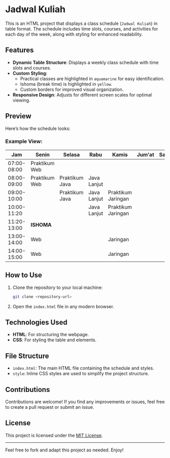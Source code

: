 # Jadwal Kuliah

This is an HTML project that displays a class schedule (`Jadwal Kuliah`) in table format. The schedule includes time slots, courses, and activities for each day of the week, along with styling for enhanced readability. 

## Features

- **Dynamic Table Structure**: Displays a weekly class schedule with time slots and courses.
- **Custom Styling**:
  - Practical classes are highlighted in `aquamarine` for easy identification.
  - Ishoma (break time) is highlighted in `yellow`.
  - Custom borders for improved visual organization.
- **Responsive Design**: Adjusts for different screen scales for optimal viewing.

## Preview

Here’s how the schedule looks:

### Example View:
| **Jam**       | **Senin**          | **Selasa** | **Rabu**     | **Kamis** | **Jum'at** | **Sabtu** |
|---------------|--------------------|------------|--------------|-----------|------------|-----------|
| 07:00-08:00   | Praktikum Web      |            |              |           |            |           |
| 08:00-09:00   | Praktikum Web     | Praktikum Java | Java Lanjut |         |            |           |
| 09:00-10:00   |                   | Praktikum Java | Java Lanjut | Praktikum Jaringan   |           |
| 10:00-11:20   |                    |            | Java Lanjut  | Praktikum Jaringan     |           |
| 11:20-13:00   | **ISHOMA**         |            |              |           |            |           |
| 13:00-14:00   | Web                |            |              | Jaringan  |            |           |
| 14:00-15:00   | Web                |            |              | Jaringan  |            |           |

## How to Use

1. Clone the repository to your local machine:

    ```bash
    git clone <repository-url>
    ```
2. Open the `index.html` file in any modern browser.

## Technologies Used

- **HTML**: For structuring the webpage.
- **CSS**: For styling the table and elements.

## File Structure

- `index.html`: The main HTML file containing the schedule and styles.
- `style`: Inline CSS styles are used to simplify the project structure.

## Contributions

Contributions are welcome! If you find any improvements or issues, feel free to create a pull request or submit an issue.

## License

This project is licensed under the [MIT License](https://github.com/wyattmatt/Latihan-Tabel/blob/main/LICENSE).

---

Feel free to fork and adapt this project as needed. Enjoy!

